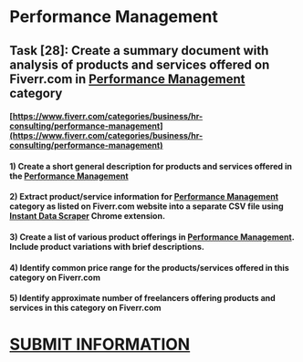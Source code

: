 # Performance Management
## Task [28]: Create a summary document with analysis of products and services offered on Fiverr.com in [Performance Management](https://www.fiverr.com/categories/business/hr-consulting/performance-management) category
#### [https://www.fiverr.com/categories/business/hr-consulting/performance-management](https://www.fiverr.com/categories/business/hr-consulting/performance-management)
#### 1) Create a short general description for products and services offered in the [Performance Management](https://www.fiverr.com/categories/business/hr-consulting/performance-management)
#### 2) Extract product/service information for [Performance Management](https://www.fiverr.com/categories/business/hr-consulting/performance-management) category as listed on Fiverr.com website into a separate CSV file using [Instant Data Scraper](https://chrome.google.com/webstore/detail/instant-data-scraper/ofaokhiedipichpaobibbnahnkdoiiah) Chrome extension.
#### 3) Create a list of various product offerings in [Performance Management](https://www.fiverr.com/categories/business/hr-consulting/performance-management). Include product variations with brief descriptions.
#### 4) Identify common price range for the products/services offered in this category on Fiverr.com
#### 5) Identify approximate number of freelancers offering products and services in this category on Fiverr.com

# [SUBMIT INFORMATION](https://forms.office.com/r/8AEKjkLxKG)
